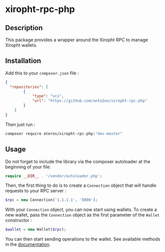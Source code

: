 # xiropht-rpc-php

## Description
This package provides a wrapper around the Xiropht RPC to manage Xiropht wallets.

## Installation

Add this to your ```composer.json``` file : 
```json
{
  "repositories": [
        {
            "type": "vcs",
            "url": "https://github.com/anto2oo/xiropht-rpc-php"
        }
    ]
}
```

Then just run :
```bash
composer require ateros/xiropht-rpc-php:"dev-master"
```

## Usage

Do not forget to include the library via the composer autoloader at the beginning of your file:
```php
require __DIR__ . '/vendor/autoloader.php';
```

Then, the first thing to do is to create a ```Connection``` object that will handle requests to your RPC server :
```php
$rpc = new Connection('1.1.1.1', '8000');
```

With your ```Connection``` object, you can now start using wallets. 
To create a new wallet, pass the ```Connection``` object as the first parameter of the ```Wallet``` constructor :
```php
$wallet = new Wallet($rpc);
```

You can then start sending operations to the wallet. See available methods in the [documentation](https://github.com/anto2oo/xiropht-rpc-php/wiki).
